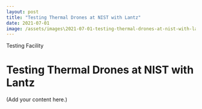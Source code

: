 ```yaml
---
layout: post
title: "Testing Thermal Drones at NIST with Lantz"
date: 2021-07-01
image: /assets/images\2021-07-01-testing-thermal-drones-at-nist-with-lantz/pic01.jpg
---
```


<span class="date">Testing Facility</span>

# Testing Thermal Drones at NIST with Lantz

(Add your content here.)
